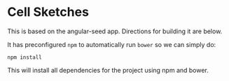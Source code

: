 # Cell Sketches

This is based on the angular-seed app. Directions for building it are below.

It has preconfigured `npm` to automatically run `bower` so we can simply do:

```
npm install
```

This will install all dependencies for the project using npm and bower.